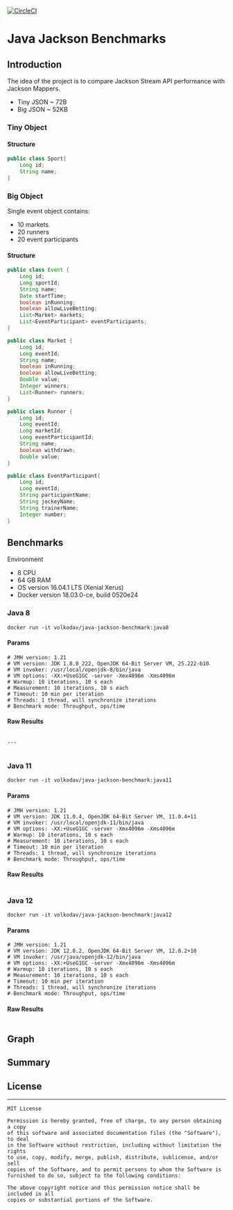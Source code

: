 [![CircleCI](https://circleci.com/gh/volkodavs/jackson-benchmark.svg?style=svg)](https://circleci.com/gh/volkodavs/jackson-benchmark)


# Java Jackson Benchmarks

## Introduction

The idea of the project is to compare Jackson Stream API performance with Jackson Mappers. 

* Tiny JSON  ~ 72B
* Big JSON ~ 52KB

### Tiny Object 

#### Structure 

```java
public class Sport{
    Long id;
    String name;
}
```

### Big Object 

Single event object contains: 
* 10 markets
* 20 runners 
* 20 event participants

#### Structure 

```java
public class Event {
    Long id;
    Long sportId;
    String name;
    Date startTime;
    boolean inRunning;
    boolean allowLiveBetting;
    List<Market> markets;
    List<EventParticipant> eventParticipants;
}

public class Market {
    Long id;
    Long eventId;
    String name;
    boolean inRunning;
    boolean allowLiveBetting;
    Double value;
    Integer winners;
    List<Runner> runners;
}

public class Runner {
    Long id;
    Long eventId;
    Long marketId;
    Long eventParticipantId;
    String name;
    boolean withdrawn;
    Double value;
}

public class EventParticipant{
    Long id;
    Long eventId;
    String participantName;
    String jockeyName;
    String trainerName;
    Integer number;
}
```
 
## Benchmarks

Environment 

* 8 CPU
* 64 GB RAM
* OS version 16.04.1 LTS (Xenial Xerus)
* Docker version 18.03.0-ce, build 0520e24

### Java 8

```commandline
docker run -it volkodav/java-jackson-benchmark:java8
```

#### Params

```
# JMH version: 1.21
# VM version: JDK 1.8.0_222, OpenJDK 64-Bit Server VM, 25.222-b10
# VM invoker: /usr/local/openjdk-8/bin/java
# VM options: -XX:+UseG1GC -server -Xmx4096m -Xms4096m
# Warmup: 10 iterations, 10 s each
# Measurement: 10 iterations, 10 s each
# Timeout: 10 min per iteration
# Threads: 1 thread, will synchronize iterations
# Benchmark mode: Throughput, ops/time
```

#### Raw Results

```

---


```

### Java 11

```commandline
docker run -it volkodav/java-jackson-benchmark:java11
```

#### Params 

```
# JMH version: 1.21
# VM version: JDK 11.0.4, OpenJDK 64-Bit Server VM, 11.0.4+11
# VM invoker: /usr/local/openjdk-11/bin/java
# VM options: -XX:+UseG1GC -server -Xmx4096m -Xms4096m
# Warmup: 10 iterations, 10 s each
# Measurement: 10 iterations, 10 s each
# Timeout: 10 min per iteration
# Threads: 1 thread, will synchronize iterations
# Benchmark mode: Throughput, ops/time
```

#### Raw Results

```

```

### Java 12

```commandline
docker run -it volkodav/java-jackson-benchmark:java12
```


#### Params

```
# JMH version: 1.21
# VM version: JDK 12.0.2, OpenJDK 64-Bit Server VM, 12.0.2+10
# VM invoker: /usr/java/openjdk-12/bin/java
# VM options: -XX:+UseG1GC -server -Xmx4096m -Xms4096m
# Warmup: 10 iterations, 10 s each
# Measurement: 10 iterations, 10 s each
# Timeout: 10 min per iteration
# Threads: 1 thread, will synchronize iterations
# Benchmark mode: Throughput, ops/time
```

#### Raw Results

```

```

## Graph


## Summary 




## License
-------
    MIT License
    
    Permission is hereby granted, free of charge, to any person obtaining a copy
    of this software and associated documentation files (the "Software"), to deal
    in the Software without restriction, including without limitation the rights
    to use, copy, modify, merge, publish, distribute, sublicense, and/or sell
    copies of the Software, and to permit persons to whom the Software is
    furnished to do so, subject to the following conditions:
    
    The above copyright notice and this permission notice shall be included in all
    copies or substantial portions of the Software.
